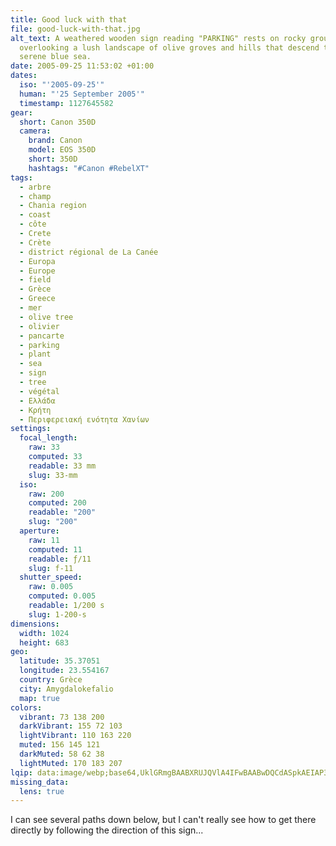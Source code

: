 ```yaml
---
title: Good luck with that
file: good-luck-with-that.jpg
alt_text: A weathered wooden sign reading "PARKING" rests on rocky ground,
  overlooking a lush landscape of olive groves and hills that descend to a
  serene blue sea.
date: 2005-09-25 11:53:02 +01:00
dates:
  iso: "'2005-09-25'"
  human: "'25 September 2005'"
  timestamp: 1127645582
gear:
  short: Canon 350D
  camera:
    brand: Canon
    model: EOS 350D
    short: 350D
    hashtags: "#Canon #RebelXT"
tags:
  - arbre
  - champ
  - Chania region
  - coast
  - côte
  - Crete
  - Crète
  - district régional de La Canée
  - Europa
  - Europe
  - field
  - Grèce
  - Greece
  - mer
  - olive tree
  - olivier
  - pancarte
  - parking
  - plant
  - sea
  - sign
  - tree
  - végétal
  - Ελλάδα
  - Κρήτη
  - Περιφερειακή ενότητα Χανίων
settings:
  focal_length:
    raw: 33
    computed: 33
    readable: 33 mm
    slug: 33-mm
  iso:
    raw: 200
    computed: 200
    readable: "200"
    slug: "200"
  aperture:
    raw: 11
    computed: 11
    readable: ƒ/11
    slug: f-11
  shutter_speed:
    raw: 0.005
    computed: 0.005
    readable: 1/200 s
    slug: 1-200-s
dimensions:
  width: 1024
  height: 683
geo:
  latitude: 35.37051
  longitude: 23.554167
  country: Grèce
  city: Amygdalokefalio
  map: true
colors:
  vibrant: 73 138 200
  darkVibrant: 155 72 103
  lightVibrant: 110 163 220
  muted: 156 145 121
  darkMuted: 58 62 38
  lightMuted: 170 183 207
lqip: data:image/webp;base64,UklGRmgBAABXRUJQVlA4IFwBAABwDQCdASpkAEIAP3GmyFm0rLsvsVKLg2AuCUAZ2MwBTQIClAvXMkF2ZTsDQMevYfsHyD9QnK+5COjesG1corcPzO8R8ucUQdAjBxkipz8ezigN68w2M76YmhMM5NgRyrn7SAes6Yf8NSAQbtm73ZFYP8FqwADKxl6s3aprT+uLmf/6JTjxxH5uqk2pLZS83EjQQJtojYfR78LgLTiDgci789wDbK0Vfc2MI6d3icRpg5gQ+2xxNSMpzxhzooo/AZ08DngVEYjm8MGwdIzLZZBrCtxa8tF/+yXWMG5dgPHxd6uXJEXfUKsvvFcqnamNkAG9KWCufurnIK0usev0IL3hM9FN9a3f4qqrvHbSJomVuNLW6Tk5jFurU4F2LJCkf0V5x55rx4VooMavU7uAzH3trEVIqFSH8T/gsKYSY0NFMEAjBn+FG9j8pDMLSQumK9guQnVlzCbBHV7ZAAA=
missing_data:
  lens: true
---
```


I can see several paths down below, but I can't really see how to get there directly by following the direction of this sign...
